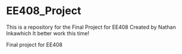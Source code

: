 EE408_Project
=============
This is a repository for the Final Project for EE408
Created by Nathan Inkawhich
It better work this time!

Final project for EE408
